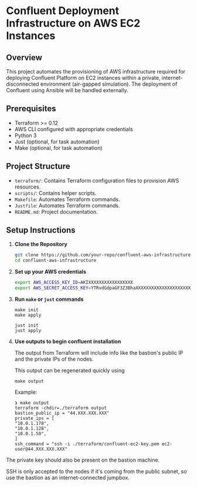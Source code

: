 # Confluent Deployment Infrastructure on AWS EC2 Instances

## Overview

This project automates the provisioning of AWS infrastructure required for deploying Confluent Platform on EC2 instances within a private, internet-disconnected environment (air-gapped simulation). The deployment of Confluent using Ansible will be handled externally.

## Prerequisites

- Terraform >= 0.12
- AWS CLI configured with appropriate credentials
- Python 3
- Just (optional, for task automation)
- Make (optional, for task automation)

## Project Structure

- `terraform/`: Contains Terraform configuration files to provision AWS resources.
- `scripts/`: Contains helper scripts.
- `Makefile`: Automates Terraform commands.
- `Justfile`: Automates Terraform commands.
- `README.md`: Project documentation.

## Setup Instructions

1. **Clone the Repository**

   ```bash
   git clone https://github.com/your-repo/confluent-aws-infrastructure.git
   cd confluent-aws-infrastructure
   ```

2. **Set up your AWS credentials**

    ```bash
    export AWS_ACCESS_KEY_ID=AKIXXXXXXXXXXXXXXXXX
    export AWS_SECRET_ACCESS_KEY=YTRvdGdpaGF3Z3BhaXXXXXXXXXXXXXXXXXXXXXXXXXXXXXXXXXXXX
    ```

3. **Run `make` or `just` commands**

    ```
    make init
    make apply
    ```

    ```
    just init
    just apply
    ```

4. **Use outputs to begin confluent installation**

    The output from Terraform will include info like the bastion's public IP and the private IPs of the nodes.

    This output can be regenerated quickly using

    ```
    make output
    ```

    Example:
    ```
    ❯ make output
    terraform -chdir=./terraform output
    bastion_public_ip = "44.XXX.XXX.XXX"
    private_ips = [
    "10.0.1.178",
    "10.0.1.128",
    "10.0.1.50",
    ]
    ssh_command = "ssh -i ./terraform/confluent-ec2-key.pem ec2-user@44.XXX.XXX.XXX"
    ```

The private key should also be present on the bastion machine.

SSH is only accepted to the nodes if it's coming from the public subnet, so use the bastion as an internet-connected jumpbox.